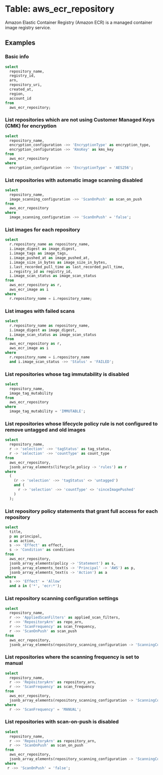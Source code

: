 # Table: aws_ecr_repository

Amazon Elastic Container Registry (Amazon ECR) is a managed container image registry service.

## Examples

### Basic info

```sql
select
  repository_name,
  registry_id,
  arn,
  repository_uri,
  created_at,
  region,
  account_id
from
  aws_ecr_repository;
```

### List repositories which are not using Customer Managed Keys (CMK) for encryption

```sql
select
  repository_name,
  encryption_configuration ->> 'EncryptionType' as encryption_type,
  encryption_configuration ->> 'KmsKey' as kms_key
from
  aws_ecr_repository
where
  encryption_configuration ->> 'EncryptionType' = 'AES256';
```

### List repositories with automatic image scanning disabled

```sql
select
  repository_name,
  image_scanning_configuration ->> 'ScanOnPush' as scan_on_push
from
  aws_ecr_repository
where
  image_scanning_configuration ->> 'ScanOnPush' = 'false';
```

### List images for each repository

```sql
select
  r.repository_name as repository_name,
  i.image_digest as image_digest,
  i.image_tags as image_tags,
  i.image_pushed_at as image_pushed_at,
  i.image_size_in_bytes as image_size_in_bytes,
  i.last_recorded_pull_time as last_recorded_pull_time,
  i.registry_id as registry_id,
  i.image_scan_status as image_scan_status
from
  aws_ecr_repository as r,
  aws_ecr_image as i
where
  r.repository_name = i.repository_name;
```

### List images with failed scans

```sql
select
  r.repository_name as repository_name,
  i.image_digest as image_digest,
  i.image_scan_status as image_scan_status
from
  aws_ecr_repository as r,
  aws_ecr_image as i
where
  r.repository_name = i.repository_name
  and i.image_scan_status ->> 'Status' = 'FAILED';
```

### List repositories whose tag immutability is disabled

```sql
select
  repository_name,
  image_tag_mutability
from
  aws_ecr_repository
where
  image_tag_mutability = 'IMMUTABLE';
```

### List repositories whose lifecycle policy rule is not configured to remove untagged and old images

```sql
select
  repository_name,
  r -> 'selection' ->> 'tagStatus' as tag_status,
  r -> 'selection' ->> 'countType' as count_type
from
  aws_ecr_repository,
  jsonb_array_elements(lifecycle_policy -> 'rules') as r
where
  (
    (r -> 'selection' ->> 'tagStatus' <> 'untagged')
    and (
      r -> 'selection' ->> 'countType' <> 'sinceImagePushed'
    )
  );
```

### List repository policy statements that grant full access for each repository

```sql
select
  title,
  p as principal,
  a as action,
  s ->> 'Effect' as effect,
  s -> 'Condition' as conditions
from
  aws_ecr_repository,
  jsonb_array_elements(policy -> 'Statement') as s,
  jsonb_array_elements_text(s -> 'Principal' -> 'AWS') as p,
  jsonb_array_elements_text(s -> 'Action') as a
where
  s ->> 'Effect' = 'Allow'
  and a in ('*', 'ecr:*');
```

### List repository scanning configuration settings

```sql
select
  repository_name,
  r ->> 'AppliedScanFilters' as applied_scan_filters,
  r ->> 'RepositoryArn' as repo_arn,
  r ->> 'ScanFrequency' as scan_frequency,
  r ->> 'ScanOnPush' as scan_push
from
  aws_ecr_repository,
  jsonb_array_elements(repository_scanning_configuration -> 'ScanningConfigurations') as r;

```

### List repositories where the scanning frequency is set to manual

```sql
select
  repository_name,
  r ->> 'RepositoryArn' as repository_arn,
  r ->> 'ScanFrequency' as scan_frequency
from
  aws_ecr_repository,
  jsonb_array_elements(repository_scanning_configuration -> 'ScanningConfigurations') as r
where
  r ->> 'ScanFrequency' = 'MANUAL';
```

### List repositories with scan-on-push is disabled

```sql
select
  repository_name,
  r ->> 'RepositoryArn' as repository_arn,
  r ->> 'ScanOnPush' as scan_on_push
from
  aws_ecr_repository,
  jsonb_array_elements(repository_scanning_configuration -> 'ScanningConfigurations') as r
where
 r ->> 'ScanOnPush' = 'false';
```
